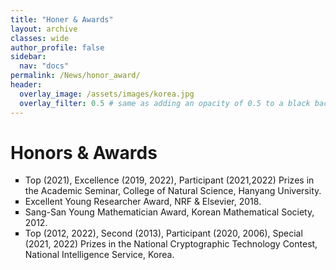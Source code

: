 ```yaml
---
title: "Honer & Awards"
layout: archive
classes: wide
author_profile: false
sidebar:
  nav: "docs"
permalink: /News/honor_award/
header:
  overlay_image: /assets/images/korea.jpg
  overlay_filter: 0.5 # same as adding an opacity of 0.5 to a black background
---
```

# Honors & Awards

<ul type="square">
    <li>
        Top (2021), Excellence (2019, 2022), Participant (2021,2022) Prizes in the Academic Seminar, College of Natural Science, Hanyang University.
    </li>
    <li>
        Excellent Young Researcher Award, NRF & Elsevier, 2018.
    </li>
    <li>
        Sang-San Young Mathematician Award, Korean Mathematical Society, 2012. 
    </li>
    <li>
        Top (2012, 2022), Second (2013), Participant (2020, 2006), Special (2021, 2022) Prizes in the National Cryptographic Technology Contest, National Intelligence Service, Korea.
    </li>
</ul>
